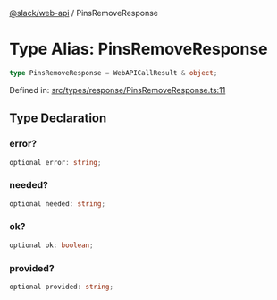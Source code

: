 [@slack/web-api](../index.md) / PinsRemoveResponse

# Type Alias: PinsRemoveResponse

```ts
type PinsRemoveResponse = WebAPICallResult & object;
```

Defined in: [src/types/response/PinsRemoveResponse.ts:11](https://github.com/slackapi/node-slack-sdk/blob/main/packages/web-api/src/types/response/PinsRemoveResponse.ts#L11)

## Type Declaration

### error?

```ts
optional error: string;
```

### needed?

```ts
optional needed: string;
```

### ok?

```ts
optional ok: boolean;
```

### provided?

```ts
optional provided: string;
```
